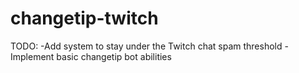 # changetip-twitch
TODO:
-Add system to stay under the Twitch chat spam threshold
-Implement basic changetip bot abilities